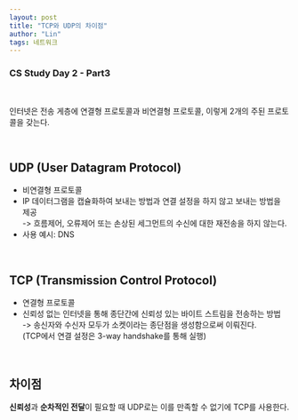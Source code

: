 ```yaml
---
layout: post
title: "TCP와 UDP의 차이점"
author: "Lin"
tags: 네트워크
---
```

### CS Study Day 2 - Part3

<br>

인터넷은 전송 게층에 연결형 프로토콜과 비연결형 프로토콜, 이렇게 2개의 주된 프로토콜을 갖는다. 

<br>

## UDP (User Datagram Protocol)
- 비연결형 프로토콜 
- IP 데이터그램을 캡슐화하여 보내는 방법과 연결 설정을 하지 않고 보내는 방법을 제공 <br>
-> 흐름제어, 오류제어 또는 손상된 세그먼트의 수신에 대한 재전송을 하지 않는다. <br>
- 사용 예시: DNS

<br>

## TCP (Transmission Control Protocol)
- 연결형 프로토콜
- 신뢰성 없는 인터넷을 통해 종단간에 신뢰성 있는 바이트 스트림을 전송하는 방법 <br>
-> 송신자와 수신자 모두가 소켓이라는 종단점을 생성함으로써 이뤄진다. <br>
(TCP에서 연결 설정은 3-way handshake를 통해 실행)

<br>

## 차이점
**신뢰성**과 **순차적인 전달**이 필요할 때 UDP로는 이를 만족할 수 없기에 TCP를 사용한다.










